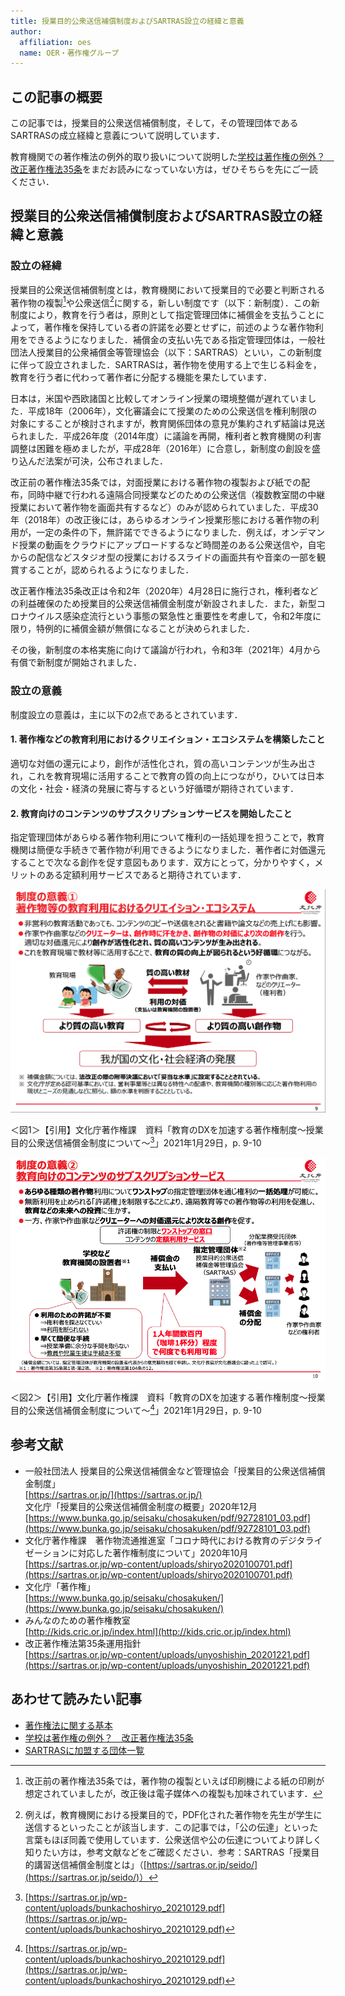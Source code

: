 ```yaml
---
title: 授業目的公衆送信補償制度およびSARTRAS設立の経緯と意義
author:
  affiliation: oes
  name: OER・著作権グループ
---
```

## この記事の概要

この記事では，授業目的公衆送信補償制度，そして，その管理団体であるSARTRASの成立経緯と意義について説明しています．

教育機関での著作権法の例外的取り扱いについて説明した[学校は著作権の例外？　改正著作権法35条](article35-and-educational-institutions)をまだお読みになっていない方は，ぜひそちらを先にご一読ください．

## 授業目的公衆送信補償制度およびSARTRAS設立の経緯と意義

### 設立の経緯

授業目的公衆送信補償制度とは，教育機関において授業目的で必要と判断される著作物の複製[^1]や公衆送信[^2]に関する，新しい制度です（以下：新制度）．この新制度により，教育を行う者は，原則として指定管理団体に補償金を支払うことによって，著作権を保持している者の許諾を必要とせずに，前述のような著作物利用をできるようになりました．補償金の支払い先である指定管理団体は，一般社団法人授業目的公衆補償金等管理協会（以下：SARTRAS）といい，この新制度に伴って設立されました．SARTRASは，著作物を使用する上で生じる料金を，教育を行う者に代わって著作者に分配する機能を果たしています．

日本は，米国や西欧諸国と比較してオンライン授業の環境整備が遅れていました．平成18年（2006年），文化審議会にて授業のための公衆送信を権利制限の対象にすることが検討されますが，教育関係団体の意見が集約されず結論は見送られました．平成26年度（2014年度）に議論を再開，権利者と教育機関の利害調整は困難を極めましたが，平成28年（2016年）に合意し，新制度の創設を盛り込んだ法案が可決，公布されました．

改正前の著作権法35条では，対面授業における著作物の複製および紙での配布，同時中継で行われる遠隔合同授業などのための公衆送信（複数教室間の中継授業において著作物を画面共有するなど）のみが認められていました．平成30年（2018年）の改正後には，あらゆるオンライン授業形態における著作物の利用が，一定の条件の下，無許諾でできるようになりました．例えば，オンデマンド授業の動画をクラウドにアップロードするなど時間差のある公衆送信や，自宅からの配信などスタジオ型の授業におけるスライドの画面共有や音楽の一部を観賞することが，認められるようになりました．

改正著作権法35条改正は令和2年（2020年）4月28日に施行され，権利者などの利益確保のため授業目的公衆送信補償金制度が新設されました．また，新型コロナウイルス感染症流行という事態の緊急性と重要性を考慮して，令和2年度に限り，特例的に補償金額が無償になることが決められました．

その後，新制度の本格実施に向けて議論が行われ，令和3年（2021年）4月から有償で新制度が開始されました．

### 設立の意義

制度設立の意義は，主に以下の2点であるとされています．

#### 1. 著作権などの教育利用におけるクリエイション・エコシステムを構築したこと

適切な対価の還元により，創作が活性化され，質の高いコンテンツが生み出され，これを教育現場に活用することで教育の質の向上につながり，ひいては日本の文化・社会・経済の発展に寄与するという好循環が期待されています．

#### 2. 教育向けのコンテンツのサブスクリプションサービスを開始したこと

指定管理団体があらゆる著作物利用について権利の一括処理を担うことで，教育機関は簡便な手続きで著作物が利用できるようになりました．著作者に対価還元することで次なる創作を促す意図もあります．双方にとって，分かりやすく，メリットのある定額利用サービスであると期待されています．

![〈制度の意義(1)　著作物等の教育利用におけるクリエイション・エコシステム〉非営利の教育活動であっても，コンテンツのコピーや送信をされると書籍や論文などの売り上げにも影響．作家や作曲家などのクリエーターは，創作時に汗をかき，創作物の対価により次の創作を行う．適切な対価還元により創作が活性化され，質の高いコンテンツが生み出される．これを教育現場で教材等に活用することで，教育の質の向上が図られるという好循環につながる．（中段に上記の言葉を表すイラストと図が示されている）．※補償金額については，法改正の際の附帯決議において「妥当な水準」に設定することとされている．　※文化庁が定める認可基準においては，営利事業等とは異なる特性への配慮や，教育機関の種別等に応じた著作物利用の現状とニーズの見通しなどに照らし，額の水準を判断することとしている．](img/sartras_importance_1.png)

＜図1＞【引用】文化庁著作権課　資料「教育のDXを加速する著作権制度～授業目的公衆送信補償金制度について～[^3]」2021年1月29日，p. 9-10

![〈制度の意義(2) 教育向けコンテンツのサブスクリプションサービス〉●あらゆる種類の著作物利用についてワンストップの指定管理団体を通じ権利の一括処理が可能に．●無断利用を止められる「許諾権」を制限することにより，遠隔教育等での著作物等の利用を促進し，教育などへの未来への投資に生かす．●一方，作家や作曲家などクリエーターへの対価還元による次なる創作を促す．　（学校などの教育機関の設置者が補償金を支払い，指定管理団体が作家や作曲家への補償金の分配を行う様子をイラストと図で示している．）　●教育機関の設置者が著作物を利用する際，利用のための許諾が不要（権利者を探さなくていい・利用を断られない）●教育機関の設置者にとって，早くて簡単な手続（授業準備に余分な手間を取らない・教員や児童生徒は手続き不要）●1人年間数百円（珈琲1杯分）程度で何度でも利用可能．　補償金額については，指定管理団体が教育機関の設置者代表からの意見聴取を経て申請し，文化庁長官が文化審議会に諮った上で認可．](img/sartras_importance_2.png)

＜図2＞【引用】文化庁著作権課　資料「教育のDXを加速する著作権制度～授業目的公衆送信補償金制度について～[^4]」2021年1月29日，p. 9-10

## 参考文献

* 一般社団法人 授業目的公衆送信補償金など管理協会「授業目的公衆送信補償金制度」<br>
  [https://sartras.or.jp/](https://sartras.or.jp/)<br>
  文化庁「授業目的公衆送信補償金制度の概要」2020年12月<br>
  [https://www.bunka.go.jp/seisaku/chosakuken/pdf/92728101_03.pdf](https://www.bunka.go.jp/seisaku/chosakuken/pdf/92728101_03.pdf)
* 文化庁著作権課　著作物流通推進室「コロナ時代における教育のデジタライゼーションに対応した著作権制度について」2020年10月<br>
  [https://sartras.or.jp/wp-content/uploads/shiryo2020100701.pdf](https://sartras.or.jp/wp-content/uploads/shiryo2020100701.pdf)
* 文化庁「著作権」<br>
  [https://www.bunka.go.jp/seisaku/chosakuken/](https://www.bunka.go.jp/seisaku/chosakuken/)
* みんなのための著作権教室<br>
  [http://kids.cric.or.jp/index.html](http://kids.cric.or.jp/index.html)
* 改正著作権法第35条運用指針<br>
  [https://sartras.or.jp/wp-content/uploads/unyoshishin_20201221.pdf](https://sartras.or.jp/wp-content/uploads/unyoshishin_20201221.pdf)

## あわせて読みたい記事

* [著作権法に関する基本](basic)
* [学校は著作権の例外？　改正著作権法35条](article35-and-educational-institutions)
* [SARTRASに加盟する団体一覧](sartras-member-organizations)

[^1]: 改正前の著作権法35条では，著作物の複製といえば印刷機による紙の印刷が想定されていましたが，改正後は電子媒体への複製も加味されています．
[^2]:例えば，教育機関における授業目的で，PDF化された著作物を先生が学生に送信するといったことが該当します．この記事では，「公の伝達」といった言葉もほぼ同義で使用しています．公衆送信や公の伝達についてより詳しく知りたい方は，参考文献などをご確認ください．参考：SARTRAS「授業目的講習送信補償金制度とは」（[https://sartras.or.jp/seido/](https://sartras.or.jp/seido/)）
[^3]:[https://sartras.or.jp/wp-content/uploads/bunkachoshiryo_20210129.pdf](https://sartras.or.jp/wp-content/uploads/bunkachoshiryo_20210129.pdf)
[^4]:[https://sartras.or.jp/wp-content/uploads/bunkachoshiryo_20210129.pdf](https://sartras.or.jp/wp-content/uploads/bunkachoshiryo_20210129.pdf)